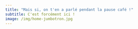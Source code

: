 ```yaml
---
title: "Mais si, on t'en a parlé pendant la pause café !"
subtitle: C'est forcément ici !
image: /img/home-jumbotron.jpg
---
```


